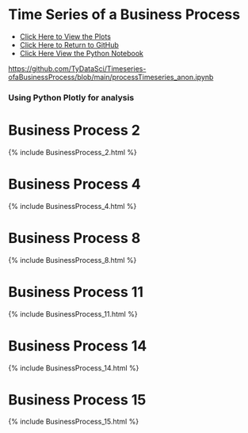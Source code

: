 # Time Series of a Business Process

- <a href='https://tydatasci.github.io/Timeseries-ofaBusinessProcess/'>Click Here to View the Plots</a>
- <a href='https://github.com/TyDataSci/Timeseries-ofaBusinessProcess'>Click Here to Return to GitHub</a>
- <a href='https://github.com/TyDataSci/Timeseries-ofaBusinessProcess/blob/main/processTimeseries_anon.ipynb'>Click Here View the Python Notebook</a>

https://github.com/TyDataSci/Timeseries-ofaBusinessProcess/blob/main/processTimeseries_anon.ipynb

### Using Python Plotly for analysis

# Business Process 2
{% include BusinessProcess_2.html %}
# Business Process 4
{% include BusinessProcess_4.html %}
# Business Process 8
{% include BusinessProcess_8.html %}
# Business Process 11
{% include BusinessProcess_11.html %}
# Business Process 14
{% include BusinessProcess_14.html %}
# Business Process 15
{% include BusinessProcess_15.html %}


